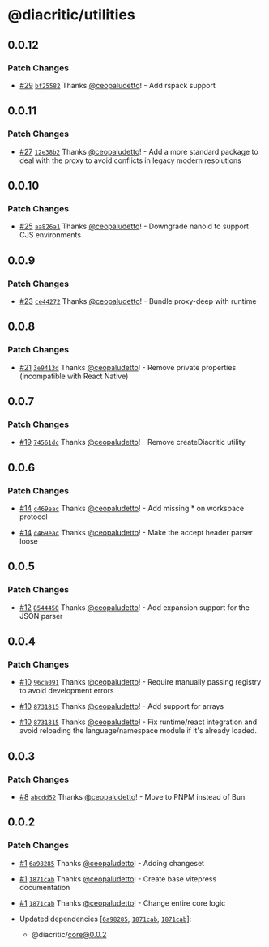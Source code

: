 # @diacritic/utilities

## 0.0.12

### Patch Changes

- [#29](https://github.com/ceopaludetto/diacritic/pull/29) [`bf25582`](https://github.com/ceopaludetto/diacritic/commit/bf25582e5901084d058de28bf09559815365bd6a) Thanks [@ceopaludetto](https://github.com/ceopaludetto)! - Add rspack support

## 0.0.11

### Patch Changes

- [#27](https://github.com/ceopaludetto/diacritic/pull/27) [`12e38b2`](https://github.com/ceopaludetto/diacritic/commit/12e38b2d16f8a819c5b96489f186d71a0f2ed712) Thanks [@ceopaludetto](https://github.com/ceopaludetto)! - Add a more standard package to deal with the proxy to avoid conflicts in legacy modern resolutions

## 0.0.10

### Patch Changes

- [#25](https://github.com/ceopaludetto/diacritic/pull/25) [`aa826a1`](https://github.com/ceopaludetto/diacritic/commit/aa826a1c267b59405f0d302021b5701e5152745d) Thanks [@ceopaludetto](https://github.com/ceopaludetto)! - Downgrade nanoid to support CJS environments

## 0.0.9

### Patch Changes

- [#23](https://github.com/ceopaludetto/diacritic/pull/23) [`ce44272`](https://github.com/ceopaludetto/diacritic/commit/ce44272da963f5e3105a8f1e6e59f79ce9466b99) Thanks [@ceopaludetto](https://github.com/ceopaludetto)! - Bundle proxy-deep with runtime

## 0.0.8

### Patch Changes

- [#21](https://github.com/ceopaludetto/diacritic/pull/21) [`3e9413d`](https://github.com/ceopaludetto/diacritic/commit/3e9413db32e1a8ba80455373f1766f150f933ded) Thanks [@ceopaludetto](https://github.com/ceopaludetto)! - Remove private properties (incompatible with React Native)

## 0.0.7

### Patch Changes

- [#19](https://github.com/ceopaludetto/diacritic/pull/19) [`74561dc`](https://github.com/ceopaludetto/diacritic/commit/74561dc08139544613f6324a4a6ecc70a3705655) Thanks [@ceopaludetto](https://github.com/ceopaludetto)! - Remove createDiacritic utility

## 0.0.6

### Patch Changes

- [#14](https://github.com/ceopaludetto/diacritic/pull/14) [`c469eac`](https://github.com/ceopaludetto/diacritic/commit/c469eaca7d2f4487f068a2f4df0218218903a676) Thanks [@ceopaludetto](https://github.com/ceopaludetto)! - Add missing \* on workspace protocol

- [#14](https://github.com/ceopaludetto/diacritic/pull/14) [`c469eac`](https://github.com/ceopaludetto/diacritic/commit/c469eaca7d2f4487f068a2f4df0218218903a676) Thanks [@ceopaludetto](https://github.com/ceopaludetto)! - Make the accept header parser loose

## 0.0.5

### Patch Changes

- [#12](https://github.com/ceopaludetto/diacritic/pull/12) [`8544450`](https://github.com/ceopaludetto/diacritic/commit/8544450dd10f8b46c8e231a232c38ca49d3ac70d) Thanks [@ceopaludetto](https://github.com/ceopaludetto)! - Add expansion support for the JSON parser

## 0.0.4

### Patch Changes

- [#10](https://github.com/ceopaludetto/diacritic/pull/10) [`96ca091`](https://github.com/ceopaludetto/diacritic/commit/96ca091204d2a9412005ed84b71b6f450339dd29) Thanks [@ceopaludetto](https://github.com/ceopaludetto)! - Require manually passing registry to avoid development errors

- [#10](https://github.com/ceopaludetto/diacritic/pull/10) [`8731815`](https://github.com/ceopaludetto/diacritic/commit/87318153375f0d0d139f93e1296d842cfd5255f4) Thanks [@ceopaludetto](https://github.com/ceopaludetto)! - Add support for arrays

- [#10](https://github.com/ceopaludetto/diacritic/pull/10) [`8731815`](https://github.com/ceopaludetto/diacritic/commit/87318153375f0d0d139f93e1296d842cfd5255f4) Thanks [@ceopaludetto](https://github.com/ceopaludetto)! - Fix runtime/react integration and avoid reloading the language/namespace module if it's already loaded.

## 0.0.3

### Patch Changes

- [#8](https://github.com/ceopaludetto/diacritic/pull/8) [`abcdd52`](https://github.com/ceopaludetto/diacritic/commit/abcdd5227aaeaa9dddf696019f4aaa772ec01c70) Thanks [@ceopaludetto](https://github.com/ceopaludetto)! - Move to PNPM instead of Bun

## 0.0.2

### Patch Changes

- [#1](https://github.com/ceopaludetto/diacritic/pull/1) [`6a98285`](https://github.com/ceopaludetto/diacritic/commit/6a98285f111207ae8e4af9e608161f8ce8bb9980) Thanks [@ceopaludetto](https://github.com/ceopaludetto)! - Adding changeset

- [#1](https://github.com/ceopaludetto/diacritic/pull/1) [`1871cab`](https://github.com/ceopaludetto/diacritic/commit/1871cab5d67d9efb81b1f632148c60e3c01f38c0) Thanks [@ceopaludetto](https://github.com/ceopaludetto)! - Create base vitepress documentation

- [#1](https://github.com/ceopaludetto/diacritic/pull/1) [`1871cab`](https://github.com/ceopaludetto/diacritic/commit/1871cab5d67d9efb81b1f632148c60e3c01f38c0) Thanks [@ceopaludetto](https://github.com/ceopaludetto)! - Change entire core logic

- Updated dependencies [[`6a98285`](https://github.com/ceopaludetto/diacritic/commit/6a98285f111207ae8e4af9e608161f8ce8bb9980), [`1871cab`](https://github.com/ceopaludetto/diacritic/commit/1871cab5d67d9efb81b1f632148c60e3c01f38c0), [`1871cab`](https://github.com/ceopaludetto/diacritic/commit/1871cab5d67d9efb81b1f632148c60e3c01f38c0)]:
  - @diacritic/core@0.0.2
